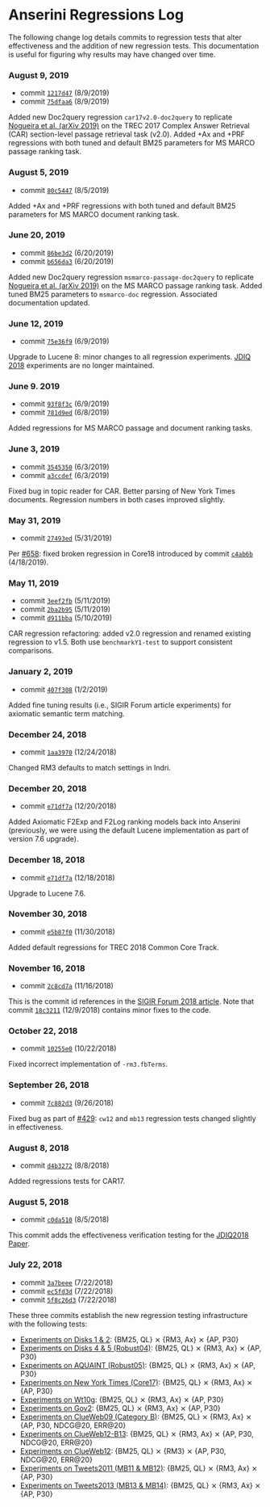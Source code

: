 # Anserini Regressions Log

The following change log details commits to regression tests that alter effectiveness and the addition of new regression tests.
This documentation is useful for figuring why results may have changed over time.

### August 9, 2019

+ commit [`1217d47`](https://github.com/castorini/anserini/commit/1217d475c88cc4782ff3056506afc43d71bf31fb) (8/9/2019)
+ commit [`75dfaa6`](https://github.com/castorini/anserini/commit/75dfaa6989ed36f76422d7be0d9d424d85705ee3) (8/9/2019)

Added new Doc2query regression `car17v2.0-doc2query` to replicate [Nogueira et al. (arXiv 2019)](https://arxiv.org/abs/1904.08375) on the TREC 2017 Complex Answer Retrieval (CAR) section-level passage retrieval task (v2.0).
Added +Ax and +PRF regressions with both tuned and default BM25 parameters for MS MARCO passage ranking task.

### August 5, 2019

+ commit [`80c5447`](https://github.com/castorini/anserini/commit/80c54479d16fea901e474d31b906344300443c02) (8/5/2019)

Added +Ax and +PRF regressions with both tuned and default BM25 parameters for MS MARCO document ranking task.

### June 20, 2019

+ commit [`86be3d2`](https://github.com/castorini/anserini/commit/86be3d21ea8bdf9309ca5f85362c2782c3898a19) (6/20/2019)
+ commit [`b656da3`](https://github.com/castorini/anserini/commit/b656da3ed0ec3fa385dfdb9df0d153cd9a78bd7d) (6/20/2019)

Added new Doc2query regression `msmarco-passage-doc2query` to replicate [Nogueira et al. (arXiv 2019)](https://arxiv.org/abs/1904.08375) on the MS MARCO passage ranking task.
Added tuned BM25 parameters to `msmarco-doc` regression.
Associated documentation updated.

### June 12, 2019

+ commit [`75e36f9`](https://github.com/castorini/anserini/commit/75e36f97f7037d1ceb20fa9c91582eac5e974131) (6/9/2019)

Upgrade to Lucene 8: minor changes to all regression experiments.
[JDIQ 2018](experiments-jdiq2018.md) experiments are no longer maintained.

### June 9. 2019

+ commit [`93f8f3c`](https://github.com/castorini/anserini/commit/93f8f3c769bc9f95b2c351dc8347f0bbe940d1b2) (6/9/2019)
+ commit [`781d9ed`](https://github.com/castorini/anserini/commit/781d9ed111b41883c2342ff4d367ca77cfd9ebb2) (6/8/2019)

Added regressions for MS MARCO passage and document ranking tasks.

### June 3, 2019

+ commit [`3545350`](https://github.com/castorini/anserini/commit/3545350f3a12bd55a616e41057aa51d3b5cfaed2) (6/3/2019)
+ commit [`a3ccdef`](https://github.com/castorini/anserini/commit/a3ccdef9486816b756c6e34052f43e6db20b6afb) (6/3/2019)

Fixed bug in topic reader for CAR. Better parsing of New York Times documents. Regression numbers in both cases improved slightly.

### May 31, 2019

+ commit [`27493ed`](https://github.com/castorini/anserini/commit/27493ed999b230db6153e98a4113b5a44ff362d9) (5/31/2019)

Per [#658](https://github.com/castorini/anserini/issues/658): fixed broken regression in Core18 introduced by commit [`c4ab6b`](https://github.com/castorini/anserini/commit/c4ab6bfbe38648337ad824503e8945f5111ac673) (4/18/2019).

### May 11, 2019

+ commit [`3eef2fb`](https://github.com/castorini/anserini/commit/3eef2fb4808d88608d2c467418b77516eba3538a) (5/11/2019)
+ commit [`2ba2b95`](https://github.com/castorini/anserini/commit/2ba2b9582ee942aee714301b78015a2ded16da8c) (5/11/2019)
+ commit [`d911bba`](https://github.com/castorini/anserini/commit/d911bba180aceabbe052624b7f715a2189e25dbb) (5/10/2019)

CAR regression refactoring: added v2.0 regression and renamed existing regression to v1.5. Both use `benchmarkY1-test` to support consistent comparisons.

### January 2, 2019

+ commit [`407f308`](https://github.com/castorini/Anserini/commit/407f308cc543286e39701caf0acd1afab39dde2c) (1/2/2019)

Added fine tuning results (i.e., SIGIR Forum article experiments) for axiomatic semantic term matching.

### December 24, 2018

+ commit [`1aa3970`](https://github.com/castorini/Anserini/commit/1aa3970bd32b456025ada608389f7e4896eff19e) (12/24/2018)

Changed RM3 defaults to match settings in Indri.

### December 20, 2018

+ commit [`e71df7a`](https://github.com/castorini/Anserini/commit/26fbb3936cb2db1d69f02ad990d83e773e7d87c2) (12/20/2018)

Added Axiomatic F2Exp and F2Log ranking models back into Anserini (previously, we were using the default Lucene implementation as part of version 7.6 upgrade).

### December 18, 2018

+ commit [`e71df7a`](https://github.com/castorini/Anserini/commit/e71df7aee42c7776a63b9845600a4075632fa11c) (12/18/2018)

Upgrade to Lucene 7.6.

### November 30, 2018

+ commit [`e5b87f0`](https://github.com/castorini/Anserini/commit/e5b87f0d6c16b47d0be6cc8fd587acd20e3fbb0d) (11/30/2018)

Added default regressions for TREC 2018 Common Core Track.

### November 16, 2018

+ commit [`2c8cd7a`](https://github.com/castorini/Anserini/commit/2c8cd7a550faca0fc450e4159a4a874d4795ac25) (11/16/2018)

This is the commit id references in the [SIGIR Forum 2018 article](http://sigir.org/wp-content/uploads/2019/01/p040.pdf).
Note that commit [`18c3211`](https://github.com/castorini/Anserini/commit/18c3211117f35f72cbc1019c125ff885f51056ea) (12/9/2018) contains minor fixes to the code.

### October 22, 2018

+ commit [`10255e0`](https://github.com/castorini/Anserini/commit/10255e0f15c8caca94f8d5376a2c7c9ad1f5b5fd) (10/22/2018)

Fixed incorrect implementation of `-rm3.fbTerms`.

### September 26, 2018

+ commit [`7c882d3`](https://github.com/castorini/Anserini/commit/7c882d310564e27351ed51e0c8a669a13f33b48a) (9/26/2018)

Fixed bug as part of [#429](https://github.com/castorini/Anserini/issues/429): `cw12` and `mb13` regression tests changed slightly in effectiveness.

### August 8, 2018

+ commit [`d4b3272`](https://github.com/castorini/Anserini/commit/d4b3272e7f07fa274e5d8ffd50976beb0c08de52) (8/8/2018)

Added regressions tests for CAR17.

### August 5, 2018

+ commit [`c0da510`](https://github.com/castorini/Anserini/commit/c0da5105429a15fb85158d1740e0516305cd9de6) (8/5/2018)

This commit adds the effectiveness verification testing for the [JDIQ2018 Paper](experiments-jdiq2018.md).

### July 22, 2018

+ commit [`3a7beee`](https://github.com/castorini/Anserini/commit/3a7beee3485526f3146e69f57899a3033e20f504) (7/22/2018)
+ commit [`ec5fd3d`](https://github.com/castorini/Anserini/commit/ec5fd3d7fbee3308cd63321b77231d8b10e495a8) (7/22/2018)
+ commit [`5f8c26d3`](https://github.com/castorini/Anserini/commit/5f8c26d328dd67e6cc538d5f9b4af44acdbc74e5) (7/22/2018)

These three commits establish the new regression testing infrastructure with the following tests:

+ [Experiments on Disks 1 &amp; 2](experiments-disk12.md): {BM25, QL} &#10799; {RM3, Ax} &#10799; {AP, P30}
+ [Experiments on Disks 4 &amp; 5 (Robust04)](experiments-robust04.md): {BM25, QL} &#10799; {RM3, Ax} &#10799; {AP, P30}
+ [Experiments on AQUAINT (Robust05)](experiments-robust05.md): {BM25, QL} &#10799; {RM3, Ax} &#10799; {AP, P30}
+ [Experiments on New York Times (Core17)](experiments-core17.md): {BM25, QL} &#10799; {RM3, Ax} &#10799; {AP, P30}
+ [Experiments on Wt10g](experiments-wt10g.md): {BM25, QL} &#10799; {RM3, Ax} &#10799; {AP, P30}
+ [Experiments on Gov2](experiments-gov2.md): {BM25, QL} &#10799; {RM3, Ax} &#10799; {AP, P30}
+ [Experiments on ClueWeb09 (Category B)](experiments-cw09b.md): {BM25, QL} &#10799; {RM3, Ax} &#10799; {AP, P30, NDCG@20, ERR@20}
+ [Experiments on ClueWeb12-B13](experiments-cw12b13.md): {BM25, QL} &#10799; {RM3, Ax} &#10799; {AP, P30, NDCG@20, ERR@20}
+ [Experiments on ClueWeb12](experiments-cw12.md): {BM25, QL} &#10799; {RM3} &#10799; {AP, P30, NDCG@20, ERR@20}
+ [Experiments on Tweets2011 (MB11 &amp; MB12)](experiments-mb11.md): {BM25, QL} &#10799; {RM3, Ax} &#10799; {AP, P30}
+ [Experiments on Tweets2013 (MB13 &amp; MB14)](experiments-mb13.md): {BM25, QL} &#10799; {RM3, Ax} &#10799; {AP, P30}
